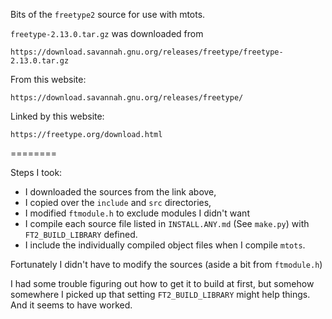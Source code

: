 
Bits of the `freetype2` source for use with mtots.

`freetype-2.13.0.tar.gz` was downloaded from

`https://download.savannah.gnu.org/releases/freetype/freetype-2.13.0.tar.gz`

From this website:

`https://download.savannah.gnu.org/releases/freetype/`

Linked by this website:

`https://freetype.org/download.html`

========

Steps I took:

* I downloaded the sources from the link above,
* I copied over the `include` and `src` directories,
* I modified `ftmodule.h` to exclude modules I didn't want
* I compile each source file listed in `INSTALL.ANY.md` (See `make.py`)
    with `FT2_BUILD_LIBRARY` defined.
* I include the individually compiled object files when I compile `mtots`.

Fortunately I didn't have to modify the sources (aside a bit from `ftmodule.h`)

I had some trouble figuring out how to get it to build at first,
but somehow somewhere I picked up that setting `FT2_BUILD_LIBRARY`
might help things. And it seems to have worked.
